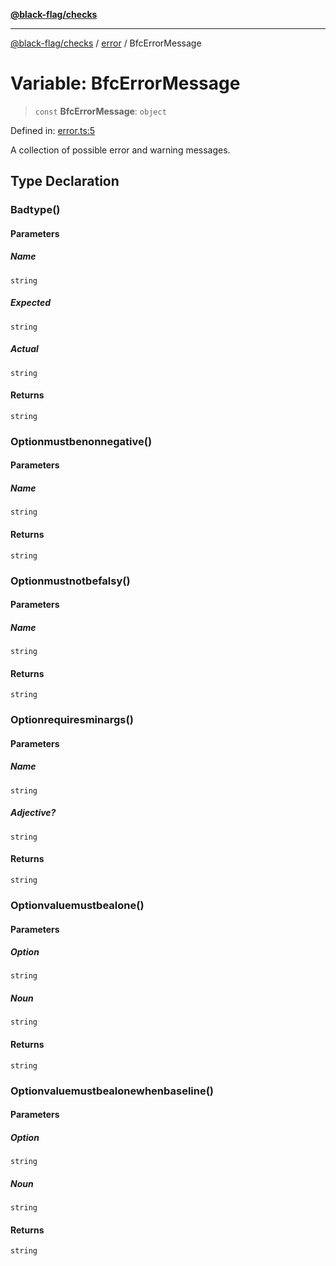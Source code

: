 [**@black-flag/checks**][1]

---

[@black-flag/checks][1] / [error][2] / BfcErrorMessage

# Variable: BfcErrorMessage

> `const` **BfcErrorMessage**: `object`

Defined in: [error.ts:5][3]

A collection of possible error and warning messages.

## Type Declaration

### Badtype()

#### Parameters

##### Name

`string`

##### Expected

`string`

##### Actual

`string`

#### Returns

`string`

### Optionmustbenonnegative()

#### Parameters

##### Name

`string`

#### Returns

`string`

### Optionmustnotbefalsy()

#### Parameters

##### Name

`string`

#### Returns

`string`

### Optionrequiresminargs()

#### Parameters

##### Name

`string`

##### Adjective?

`string`

#### Returns

`string`

### Optionvaluemustbealone()

#### Parameters

##### Option

`string`

##### Noun

`string`

#### Returns

`string`

### Optionvaluemustbealonewhenbaseline()

#### Parameters

##### Option

`string`

##### Noun

`string`

#### Returns

`string`

[1]: ../../README.md
[2]: ../README.md
[3]: https://github.com/Xunnamius/black-flag/blob/1b1b5b597cf8302c1cc5affdd2e1dd9189034907/packages/checks/src/error.ts#L5
